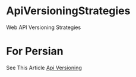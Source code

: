 # ApiVersioningStrategies
Web API Versioning Strategies
# For Persian 
See This Article [Api Versioning](http://www.dotnettips.info/post/2457/api-versioning)

